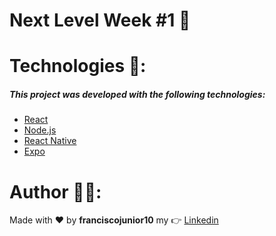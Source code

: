 # Next Level Week #1 🚀

# Technologies :memo::

##### This project was developed with the following technologies:

- [React](https://pt-br.reactjs.org/)
- [Node.js](https://nodejs.org/en/)
- [React Native](https://reactnative.dev/)
- [Expo](https://expo.io/)

# Author :man_technologist::

Made with :heart: by **franciscojunior10** my :point_right: [Linkedin](https://www.linkedin.com/in/franciscojunior10/)